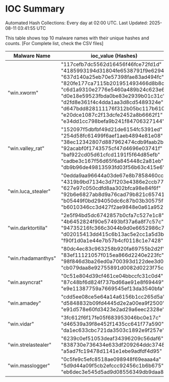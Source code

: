 # IOC Summary

Automated Hash Collections: Every day at 02:00 UTC. Last Updated: 2025-08-11 03:41:55 UTC

This table shows top 10 malware names with their unique hashes and counts. [For Complete list, check the CSV files]

| Malware Name | ioc_value (Hashes) | Count |
|--------------|--------------------|-------|
|  "win.xworm" |  "117cefb7dc5562d16456f46fce72fd1d"<br> "4185993194d31804fe6538791f9e6294"<br> "637d140a25eb70e57398fae83ad494fc"<br> "820fe177ca7115b201951493466d8b8c"<br> "c6d1a9310e2776e5460a489b24c623e6"<br> "d0e18e59523fbda0be83e2939b01c31c"<br> "d2fd8e361f4c4dda1aa3d8cd5489324e"<br> "d647bdd828111176f312b05bc117b610"<br> "e20dce1087c2f13dcfe2452a8b6662f1"<br> "e34dd1cc798befa9b241f84706327144" | 10 |
|  "win.valley_rat" |  "152097f5dbfbf49d21de6154fc5391ed"<br> "254d58fc61499f6aef1aeb4894e81e08"<br> "38ec12342807d887962474cdb9faab2b"<br> "92acabf0f1743575cf47d4696e03741f"<br> "baf922cd05d61cfcd1191f5f64d85efb"<br> "cadbe3c167f56d65f6a845448c2a81eb"<br> "db9b96de49813593fd03f56b63c415e6" | 7 |
|  "win.luca_stealer" |  "0edda9aa96644a03de67e8b7858460cc"<br> "4319b9bd7134c3d7f203e4386e2ccb77"<br> "627e97c050cdfd8aa302bfca98e84f6f"<br> "92b6e6827ab8d9a76cad79b821c65741"<br> "b05449f0bd294050dc6c87b03b30575f"<br> "b6010346cc3d427f2ae9848e0a61a952" | 6 |
|  "win.darktortilla" |  "2e5f94bd5dc6742857b0cfa7c527e1c8"<br> "4b6452824f90e57493bf37a6a8f7c57c"<br> "94735216fc366c3044b9d0e6652986c7"<br> "d02015413dd415c6b13ac5e2cc1a5d3b"<br> "f90f1d0a1e44e7b57b4cf0118c1e7428" | 5 |
|  "win.rhadamanthys" |  "80dc4ec83c963258b920fa69755b2d2f"<br> "83ef11121057f015ea866d2240e223fc"<br> "98f846d3ba26ed0a700393d122dee3d0"<br> "cb079daa8e92755891d0082d0223f75c" | 4 |
|  "win.asyncrat" |  "0c51e804d39cf461ce04bbccfc31c0d4"<br> "87c48bf6d824f737bd66ae91e8f69449"<br> "e9e11387759a7669545ef13da3540bfa" | 3 |
|  "win.amadey" |  "cdd5ee08ce5e64a14a6156b1cc265d5a"<br> "d5848832b09fd4445d2e2a00ea9f2500"<br> "e91d578e60fd3423e2ad29a6eec2328e" | 3 |
|  "win.vidar" |  "3fc612f6f17fe05f683953046bc0e17c"<br> "d46539a39f8e452f1435cc641f77a590"<br> "da1ec633cbc721da3503c1892e9f257e" | 3 |
|  "win.strelastealer" |  "6239c0ef51053deaf34396209c56daf6"<br> "838730e736434e633df209264ddc3748"<br> "a5ad7fc19478d1141e1ebe9adfdf4d95" | 3 |
|  "win.masslogger" |  "0c5fe9c5efc8518ae098948f69eaaa4a"<br> "5d9d44a09f5cb2efccc92456c1b6b675"<br> "eb6dec3e545d5ad9d08556349db9daa8" | 3 |